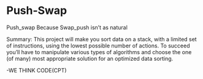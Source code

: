 # Push-Swap

Push_swap
Because Swap_push isn’t as natural
  
  Summary:
This project will make you sort data on a stack, with a limited set of instructions, using
the lowest possible number of actions. To succeed you’ll have to manipulate various types of 
algorithms and choose the one (of many) most appropriate solution for an optimized data sorting.

-WE THINK CODE(CPT)
